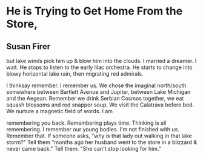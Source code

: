 # He is Trying to Get Home From the Store,
## Susan Firer
but lake winds pick him up
& blow him into the clouds. I
married a dreamer. I wait. He
stops to listen to the early
lilac orchestra. He starts to
change into blowy horizontal lake
rain, then migrating red admirals.

I thinksay remember. I remember us.
We chose the imaginal
north/south somewhere
between Bartlett Avenue and Jupiter,
between Lake Michigan and
the Aegean. Remember we drink
Serbian Cosmos together, we eat
squash blossoms and red snapper soup.
We visit the Calatrava before bed. We
nurture a magnetic field of words. I am

remembering you back. Remembering
plays time. Thinking is all remembering.
I remember our young
bodies. I'm not finished
with us. Remember that.
If someone asks, "why is that lady
out walking in that lake storm?" Tell them
"months ago her husband went to the
store in a blizzard & never came back."
Tell them: "She can't stop looking for him.”